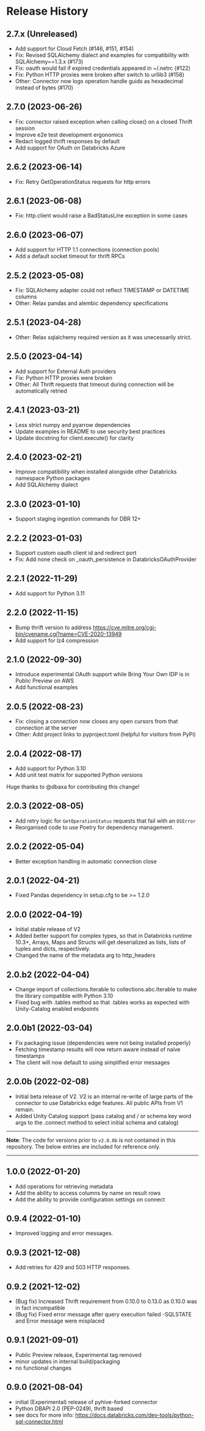 # Release History

## 2.7.x (Unreleased)

- Add support for Cloud Fetch (#146, #151, #154)
- Fix: Revised SQLAlchemy dialect and examples for compatibility with SQLAlchemy==1.3.x (#173)
- Fix: oauth would fail if expired credentials appeared in ~/.netrc (#122)
- Fix: Python HTTP proxies were broken after switch to urllib3 (#158)
- Other: Connector now logs operation handle guids as hexadecimal instead of bytes (#170)

## 2.7.0 (2023-06-26)

- Fix: connector raised exception when calling close() on a closed Thrift session
- Improve e2e test development ergonomics
- Redact logged thrift responses by default
- Add support for OAuth on Databricks Azure

## 2.6.2 (2023-06-14)

- Fix: Retry GetOperationStatus requests for http errors

## 2.6.1 (2023-06-08)

- Fix: http.client would raise a BadStatusLine exception in some cases

## 2.6.0 (2023-06-07)

- Add support for HTTP 1.1 connections (connection pools)
- Add a default socket timeout for thrift RPCs

## 2.5.2 (2023-05-08)

- Fix: SQLAlchemy adapter could not reflect TIMESTAMP or DATETIME columns
- Other: Relax pandas and alembic dependency specifications

## 2.5.1 (2023-04-28)

- Other: Relax sqlalchemy required version as it was unecessarily strict.

## 2.5.0 (2023-04-14)
- Add support for External Auth providers
- Fix: Python HTTP proxies were broken
- Other: All Thrift requests that timeout during connection will be automatically retried

## 2.4.1 (2023-03-21)

- Less strict numpy and pyarrow dependencies
- Update examples in README to use security best practices
- Update docstring for client.execute() for clarity

## 2.4.0 (2023-02-21)

- Improve compatibility when installed alongside other Databricks namespace Python packages
- Add SQLAlchemy dialect

## 2.3.0 (2023-01-10)

- Support staging ingestion commands for DBR 12+

## 2.2.2 (2023-01-03)

- Support custom oauth client id and redirect port 
- Fix: Add none check on _oauth_persistence in DatabricksOAuthProvider

## 2.2.1 (2022-11-29)

- Add support for Python 3.11

## 2.2.0 (2022-11-15)

- Bump thrift version to address https://cve.mitre.org/cgi-bin/cvename.cgi?name=CVE-2020-13949
- Add support for lz4 compression

## 2.1.0 (2022-09-30)

- Introduce experimental OAuth support while Bring Your Own IDP is in Public Preview on AWS
- Add functional examples

## 2.0.5 (2022-08-23)

- Fix: closing a connection now closes any open cursors from that connection at the server
- Other: Add project links to pyproject.toml (helpful for visitors from PyPi)

## 2.0.4 (2022-08-17)

- Add support for Python 3.10
- Add unit test matrix for supported Python versions

Huge thanks to @dbaxa for contributing this change!

## 2.0.3 (2022-08-05)

- Add retry logic for `GetOperationStatus` requests that fail with an `OSError`
- Reorganised code to use Poetry for dependency management.
## 2.0.2 (2022-05-04)
- Better exception handling in automatic connection close

## 2.0.1 (2022-04-21)
- Fixed Pandas dependency in setup.cfg to be >= 1.2.0

## 2.0.0 (2022-04-19)
- Initial stable release of V2
- Added better support for complex types, so that in Databricks runtime 10.3+, Arrays, Maps and Structs will get 
  deserialized as lists, lists of tuples and dicts, respectively.
- Changed the name of the metadata arg to http_headers

## 2.0.b2 (2022-04-04)
- Change import of collections.Iterable to collections.abc.Iterable to make the library compatible with Python 3.10
- Fixed bug with .tables method so that .tables works as expected with Unity-Catalog enabled endpoints

## 2.0.0b1 (2022-03-04)
- Fix packaging issue (dependencies were not being installed properly)
- Fetching timestamp results will now return aware instead of naive timestamps
- The client will now default to using simplified error messages

## 2.0.0b (2022-02-08)
- Initial beta release of V2. V2 is an internal re-write of large parts of the connector to use Databricks edge features. All public APIs from V1 remain.
- Added Unity Catalog support (pass catalog and / or  schema key word args to the .connect method to select initial schema and catalog)

---

**Note**: The code for versions prior to `v2.0.0b` is not contained in this repository. The below entries are included for reference only.

---
## 1.0.0 (2022-01-20)
- Add operations for retrieving metadata
- Add the ability to access columns by name on result rows
- Add the ability to provide configuration settings on connect

## 0.9.4 (2022-01-10)
- Improved logging and error messages.

## 0.9.3 (2021-12-08)
- Add retries for 429 and 503 HTTP responses.

## 0.9.2 (2021-12-02)
- (Bug fix) Increased Thrift requirement from 0.10.0 to 0.13.0 as 0.10.0 was in fact incompatible
- (Bug fix) Fixed error message after query execution failed -SQLSTATE and Error message were misplaced

## 0.9.1 (2021-09-01)
- Public Preview release, Experimental tag removed
- minor updates in internal build/packaging
- no functional changes

## 0.9.0 (2021-08-04)
- initial (Experimental) release of pyhive-forked connector
- Python DBAPI 2.0 (PEP-0249), thrift based
- see docs for more info: https://docs.databricks.com/dev-tools/python-sql-connector.html
